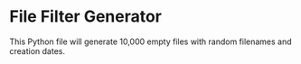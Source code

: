 # File Filter Generator
This Python file will generate 10,000 empty files with random filenames and creation dates.
